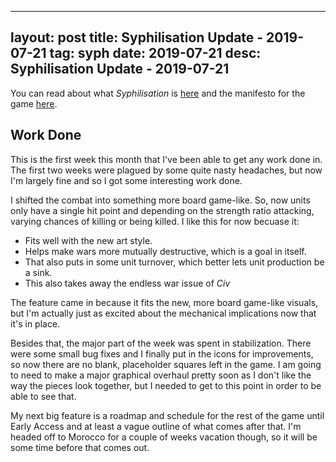 
---
layout: post
title: Syphilisation Update - 2019-07-21
tag: syph
date: 2019-07-21
desc: Syphilisation Update - 2019-07-21
---


You can read about what *Syphilisation* is [here](/blog/syph/announce) and the manifesto for the game [here](/blog/syph/manifesto).

## Work Done

This is the first week this month that I've been able to get any work done in. The first two weeks were plagued by some quite nasty headaches, but now I'm largely fine and so I got some interesting work done.


I shifted the combat into something more board game-like. So, now units only have a single hit point and depending on the strength ratio attacking, varying chances of killing or being killed. I like this for now becuase it:
- Fits well with the new art style.
- Helps make wars more mutually destructive, which is a goal in itself.
- That also puts in some unit turnover, which better lets unit production be a sink.
- This also takes away the endless war issue of *Civ*



The feature came in because it fits the new, more board game-like visuals, but I'm actually just as excited about the mechanical implications now that it's in place.


Besides that, the major part of the week was spent in stabilization. There were some small bug fixes and I finally put in the icons for improvements, so now there are no blank, placeholder squares left in the game. I am going to need to make a major graphical overhaul pretty soon as I don't like the way the pieces look together, but I needed to get to this point in order to be able to see that.


My next big feature is a roadmap and schedule for the rest of the game until Early Access and at least a vague outline of what comes after that. I'm headed off to Morocco for a couple of weeks vacation though, so it will be some time before that comes out.

